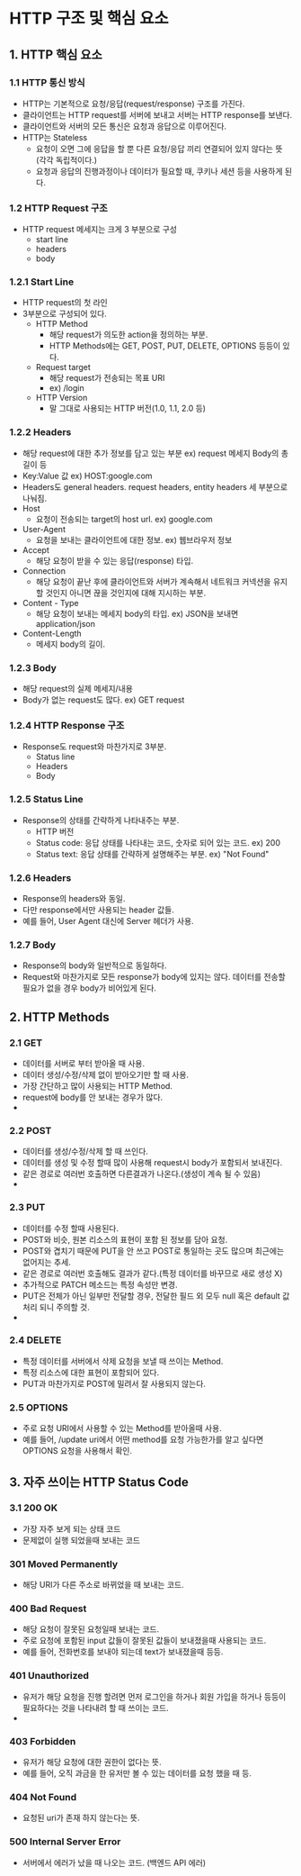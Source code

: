 # HTTP 구조 및 핵심 요소

## 1. HTTP 핵심 요소
### 1.1 HTTP 통신 방식
- HTTP는 기본적으로 요청/응답(request/response) 구조를 가진다.
- 클라이언트는 HTTP request를 서버에 보내고 서버는 HTTP response를 보낸다.
- 클라이언트와 서버의 모든 통신은 요청과 응답으로 이루어진다.
- HTTP는 Stateless
  * 요청이 오면 그에 응답을 할 뿐 다른 요청/응답 끼리 연결되어 있지 않다는 뜻 (각각 독립적이다.)
  * 요청과 응답의 진행과정이나 데이터가 필요할 때, 쿠키나 세션 등을 사용하게 된다.

### 1.2 HTTP Request 구조
- HTTP request 메세지는 크게 3 부분으로 구성
  - start line
  - headers
  - body

### 1.2.1 Start Line
- HTTP request의 첫 라인
- 3부분으로 구성되어 있다.
  - HTTP Method
    - 해당 request가 의도한 action을 정의하는 부분.
    - HTTP Methods에는 GET, POST, PUT, DELETE, OPTIONS 등등이 있다.
  - Request target
    - 해당 request가 전송되는 목표 URI
    - ex) /login
  - HTTP Version
    - 말 그대로 사용되는 HTTP 버전(1.0, 1.1, 2.0 등)
### 1.2.2 Headers
- 해당 request에 대한 추가 정보를 담고 있는 부분
   ex) request 메세지 Body의 총 길이 등
- Key:Value 값
   ex) HOST:google.com
- Headers도 general headers. request headers, entity headers 세 부분으로 나눠짐.
- Host
  - 요청이 전송되는 target의 host url. ex) google.com
- User-Agent
  - 요청을 보내는 클라이언트에 대한 정보. ex) 웹브라우저 정보
- Accept
  - 해당 요청이 받을 수 있는 응답(response) 타입.
- Connection
  - 해당 요청이 끝난 후에 클라이언트와 서버가 계속해서 네트워크 커넥션을 유지 할 것인지 아니면 끊을 것인지에 대해 지시하는 부분.
- Content - Type
  - 해당 요청이 보내는 메세지 body의 타입. ex) JSON을 보내면 application/json
- Content-Length
  - 메세지 body의 길이.

### 1.2.3 Body
- 해당 request의 실제 메세지/내용
- Body가 없는 request도 많다. ex) GET request

### 1.2.4 HTTP Response 구조
- Response도 request와 마찬가지로 3부분.
  - Status line
  - Headers
  - Body
### 1.2.5 Status Line
- Response의 상태를 간략하게 나타내주는 부분.
  - HTTP 버전
  - Status code: 응답 상태를 나타내는 코드, 숫자로 되어 있는 코드. ex) 200
  - Status text: 응답 상태를 간략하게 설명해주는 부분. ex) "Not Found"

### 1.2.6 Headers
- Response의 headers와 동일.
- 다만 response에서만 사용되는 header 값들.
- 예를 들어, User Agent 대신에 Server 헤더가 사용.
### 1.2.7 Body
- Response의 body와 일반적으로 동일하다.
- Request와 마찬가지로 모든 response가 body에 있지는 않다. 데이터를 전송할 필요가 없을 경우 body가 비어있게 된다.

## 2. HTTP Methods  

### 2.1 GET
  - 데이터를 서버로 부터 받아올 때 사용.
  - 데이터 생성/수정/삭제 없이 받아오기만 할 때 사용.
  - 가장 간단하고 많이 사용되는 HTTP Method.
  - request에 body를 안 보내는 경우가 많다.
  - 
### 2.2 POST
- 데이터를 생성/수정/삭제 할 때 쓰인다.
- 데이터를 생성 및 수정 할때 많이 사용해 request시 body가 포함되서 보내진다.
- 같은 경로로 여러번 호출하면 다른결과가 나온다.(생성이 계속 될 수 있음)
- 
### 2.3 PUT
- 데이터를 수정 할때 사용된다.
- POST와 비슷, 원본 리소스의 표현이 포함 된 정보를 담아 요청.
- POST와 겹치기 때문에 PUT을 안 쓰고 POST로 통일하는 곳도 많으며 최근에는 없어지는 추세.
- 같은 경로로 여러번 호출해도 결과가 같다.(특정 데이터를 바꾸므로 새로 생성 X)
- 추가적으로 PATCH 메소드는 특정 속성만 변경.
- PUT은 전체가 아닌 일부만 전달할 경우, 전달한 필드 외 모두 null 혹은 default 값 처리 되니 주의할 것.
- 
### 2.4 DELETE
- 특정 데이터를 서버에서 삭제 요청을 보낼 때 쓰이는 Method.
- 특정 리소스에 대한 표현이 포함되어 있다.
- PUT과 마찬가지로 POST에 밀려서 잘 사용되지 않는다.
  
### 2.5 OPTIONS
- 주로 요청 URI에서 사용할 수 있는 Method를 받아올때 사용.
- 예를 들어, /update uri에서 어떤 method를 요청 가능한가를 알고 싶다면 OPTIONS 요청을 사용해서 확인.

## 3. 자주 쓰이는 HTTP Status Code
### 3.1 200 OK
- 가장 자주 보게 되는 상태 코드
- 문제없이 실행 되었을때 보내는 코드

### 301 Moved Permanently
- 해당 URI가 다른 주소로 바뀌었을 때 보내는 코드.

### 400 Bad Request
- 해당 요청이 잘못된 요청일때 보내는 코드.
- 주로 요청에 포함된 input 값들이 잘못된 값들이 보내졌을때 사용되는 코드.
- 예를 들어, 전화번호를 보내야 되는데 text가 보내졌을때 등등.

### 401 Unauthorized
- 유저가 해당 요청을 진행 할려면 먼저 로그인을 하거나 회원 가입을 하거나 등등이 필요하다는 것을 나타내려 할 때 쓰이는 코드.
- 
### 403 Forbidden
- 유저가 해당 요청에 대한 권한이 없다는 뜻.
- 예를 들어, 오직 과금을 한 유저만 볼 수 있는 데이터를 요청 했을 때 등.

### 404 Not Found
- 요청된 uri가 존재 하지 않는다는 뜻.

### 500 Internal Server Error
- 서버에서 에러가 났을 때 나오는 코드. (백엔드 API 에러)
